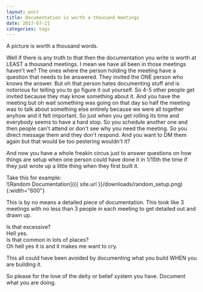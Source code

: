 ```yaml
---
layout: post
title: Documentation is worth a thousand meetings
date: 2017-07-21
categories: tags
---
```

A picture is worth a thousand words.

Well if there is any truth to that then the documentation you write is worth at LEAST a thousand meetings. I mean we have all been in those meetings haven't we? The ones where the person holding the meeting have a question that needs to be answered. They invited the ONE person who knows the answer. But oh that person hates documenting stuff and is notorious for telling you to go figure it out yourself. So 4-5 other people get invited because they may know something about it. And you have the meeting but oh wait something was going on that day so half the meeting was to talk about something else entirely because we were all together anyhow and it felt important. So just when you get rolling its time and everybody seems to have a hard stop. So you schedule another one and then people can't attend or don't see why you need the meeting. So you direct message them and they don't respond. And you want to DM them again but that would be too pestering wouldn't it?

And now you have a whole freakin circus just to answer questions on how things are setup when one person could have done it in 1/15th the time if they just wrote up a little thing when they first built it.

Take this for example:<br>
![Random Documentation]({{ site.url }}/downloads/random_setup.png){:width="600"}

This is by no means a detailed piece of documentation. This took like 3 meetings with no less than 3 people in each meeting to get detailed out and drawn up.

Is that excessive? <br>Hell yes. <br>Is that common in lots of places? <br>Oh hell yes it is and it makes me want to cry.

This all could have been avoided by documenting what you build WHEN you are building it.

So please for the love of the deity or belief system you have. Document what you are doing.